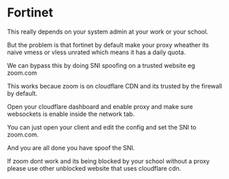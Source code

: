 # Fortinet

This really depends on your system admin at your work or your school.

But the problem is that fortinet by default make your proxy wheather its naive vmess or vless unrated which means it has a daily quota.

We can bypass this by doing SNI spoofing on a trusted website eg zoom.com

This works becaue zoom is on cloudflare CDN and its trusted by the firewall by default.

Open your cloudflare dashboard and enable proxy and make sure websockets is enable inside the network tab.

You can just open your client and edit the config and set the SNI to zoom.com.

And you are all done you have spoof the SNI.

If zoom dont work and its being blocked by your school without a proxy please use other unblocked website that uses cloudflare cdn.
